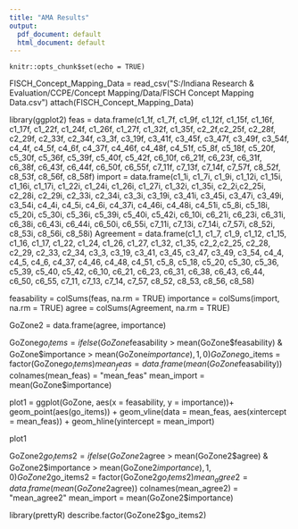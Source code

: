 ```yaml
---
title: "AMA Results"
output:
  pdf_document: default
  html_document: default
---
```


```{r setup, include=FALSE}
knitr::opts_chunk$set(echo = TRUE)
```
FISCH_Concept_Mapping_Data = read_csv("S:/Indiana Research & Evaluation/CCPE/Concept Mapping/Data/FISCH Concept Mapping Data.csv")
attach(FISCH_Concept_Mapping_Data)

library(ggplot2)
feas = data.frame(c1_1f, c1_7f, c1_9f, c1_12f, c1_15f, c1_16f, c1_17f, c1_22f, c1_24f,	c1_26f,	c1_27f,	c1_32f,	c1_35f,	c2_2f,c2_25f,	c2_28f,	c2_29f,	c2_33f,	c2_34f,	c3_3f,	c3_19f,	c3_41f,	c3_45f,	c3_47f,	c3_49f,	c3_54f,	c4_4f,	c4_5f,	c4_6f,	c4_37f,	c4_46f,	c4_48f,	c4_51f,	c5_8f,	c5_18f,	c5_20f,	c5_30f,	c5_36f,	c5_39f,	c5_40f,	c5_42f,	c6_10f,	c6_21f,	c6_23f,	c6_31f,	c6_38f,	c6_43f,	c6_44f,	c6_50f,	c6_55f,	c7_11f,	c7_13f,	c7_14f,	c7_57f,	c8_52f,	c8_53f,	c8_56f,	c8_58f)
import = data.frame(c1_1i, c1_7i, c1_9i, c1_12i, c1_15i, c1_16i, c1_17i, c1_22i, c1_24i,	c1_26i,	c1_27i,	c1_32i,	c1_35i,	c2_2i,c2_25i,	c2_28i,	c2_29i,	c2_33i,	c2_34i,	c3_3i,	c3_19i,	c3_41i,	c3_45i,	c3_47i,	c3_49i,	c3_54i,	c4_4i,	c4_5i,	c4_6i,	c4_37i,	c4_46i,	c4_48i,	c4_51i,	c5_8i,	c5_18i,	c5_20i,	c5_30i,	c5_36i,	c5_39i,	c5_40i,	c5_42i,	c6_10i,	c6_21i,	c6_23i,	c6_31i,	c6_38i,	c6_43i,	c6_44i,	c6_50i,	c6_55i,	c7_11i,	c7_13i,	c7_14i,	c7_57i,	c8_52i,	c8_53i,	c8_56i,	c8_58i)
Agreement = data.frame(c1_1, c1_7, c1_9, c1_12, c1_15, c1_16, c1_17, c1_22, c1_24,	c1_26,	c1_27,	c1_32,	c1_35,	c2_2,c2_25,	c2_28,	c2_29,	c2_33,	c2_34,	c3_3,	c3_19,	c3_41,	c3_45,	c3_47,	c3_49,	c3_54,	c4_4,	c4_5,	c4_6,	c4_37,	c4_46,	c4_48,	c4_51,	c5_8,	c5_18,	c5_20,	c5_30,	c5_36,	c5_39,	c5_40,	c5_42,	c6_10,	c6_21,	c6_23,	c6_31,	c6_38,	c6_43,	c6_44,	c6_50,	c6_55,	c7_11,	c7_13,	c7_14,	c7_57,	c8_52,	c8_53,	c8_56,	c8_58)

feasability = colSums(feas, na.rm = TRUE) 
importance = colSums(import, na.rm = TRUE)
agree = colSums(Agreement, na.rm = TRUE)

GoZone2 = data.frame(agree, importance)

GoZone$go_items = ifelse(GoZone$feasability > mean(GoZone$feasability) & GoZone$importance > mean(GoZone$importance), 1, 0)
GoZone$go_items = factor(GoZone$go_items)
mean_feas = data.frame(mean(GoZone$feasability))
colnames(mean_feas) = "mean_feas"
mean_import = mean(GoZone$importance)

plot1 = ggplot(GoZone, aes(x =  feasability, y = importance))+
  geom_point(aes(go_items)) +
  geom_vline(data = mean_feas, aes(xintercept = mean_feas)) +
  geom_hline(yintercept = mean_import)

plot1

GoZone2$go_items2 = ifelse(GoZone2$agree > mean(GoZone2$agree) & GoZone2$importance > mean(GoZone2$importance), 1, 0)
GoZone2$go_items2 = factor(GoZone2$go_items2)
mean_agree2 = data.frame(mean(GoZone2$agree))
colnames(mean_agree2) = "mean_agree2"
mean_import = mean(GoZone2$importance)


library(prettyR)
describe.factor(GoZone2$go_items2)

